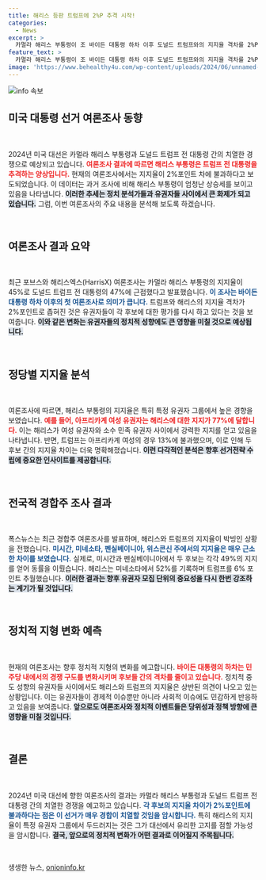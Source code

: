 ```yaml
---
title: 해리스 등판 트럼프에 2%P 추격 시작!
categories:
  - News
excerpt: >
  카멀라 해리스 부통령이 조 바이든 대통령 하차 이후 도널드 트럼프와의 지지율 격차를 2%P로 좁히며 대결 구도가 긴박하게 변하고 있다. 정치적 지형 변화와 핵심 유권자 지지를 이끌어낸 해리스의 행보가 주목받고 있다!
feature_text: >
  카멀라 해리스 부통령이 조 바이든 대통령 하차 이후 도널드 트럼프와의 지지율 격차를 2%P로 좁히며 대결 구도가 긴박하게 변하고 있다. 정치적 지형 변화와 핵심 유권자 지지를 이끌어낸 해리스의 행보가 주목받고 있다!
image: 'https://www.behealthy4u.com/wp-content/uploads/2024/06/unnamed-file.png'
---
```


<p><img src="https://www.behealthy4u.com/wp-content/uploads/2024/06/unnamed-file.png" alt="info 속보" /></p>

<h2 data-ke-size="size26">미국 대통령 선거 여론조사 동향</h2>

<p data-ke-size="size16">&nbsp;</p>

<p data-ke-size="size16">2024년 미국 대선은 카멀라 해리스 부통령과 도널드 트럼프 전 대통령 간의 치열한 경쟁으로 예상되고 있습니다. <b><span style="color: #ee2323;">여론조사 결과에 따르면 해리스 부통령은 트럼프 전 대통령을 추격하는 양상입니다.</span></b> 현재의 여론조사에서는 지지율이 2%포인트 차에 불과하다고 보도되었습니다. 이 데이터는 과거 조사에 비해 해리스 부통령이 엄청난 상승세를 보이고 있음을 나타냅니다. <b><span style="background-color: #21538527;">이러한 추세는 정치 분석가들과 유권자들 사이에서 큰 화제가 되고 있습니다.</span></b> 그럼, 이번 여론조사의 주요 내용을 분석해 보도록 하겠습니다.</p>

<p data-ke-size="size16">&nbsp;</p>

<h2 data-ke-size="size26">여론조사 결과 요약</h2>

<p data-ke-size="size16">&nbsp;</p>

<p data-ke-size="size16">최근 포브스와 해리스엑스(HarrisX) 여론조사는 카멀라 해리스 부통령의 지지율이 45%로 도널드 트럼프 전 대통령의 47%에 근접했다고 발표했습니다. <b><span style="color: #1a5490;">이 조사는 바이든 대통령 하차 이후의 첫 여론조사로 의미가 큽니다.</span></b> 트럼프와 해리스의 지지율 격차가 2%포인트로 좁혀진 것은 유권자들이 각 후보에 대한 평가를 다시 하고 있다는 것을 보여줍니다. <b><span style="background-color: #21538527;">이와 같은 변화는 유권자들의 정치적 성향에도 큰 영향을 미칠 것으로 예상됩니다.</span></b></p>

<p data-ke-size="size16">&nbsp;</p>

<h2 data-ke-size="size26">정당별 지지율 분석</h2>

<p data-ke-size="size16">&nbsp;</p>

<p data-ke-size="size16">여론조사에 따르면, 해리스 부통령의 지지율은 특히 특정 유권자 그룹에서 높은 경향을 보였습니다. <b><span style="color: #ee2323;">예를 들어, 아프리카계 여성 유권자는 해리스에 대한 지지가 77%에 달합니다.</span></b> 이는 해리스가 여성 유권자와 소수 민족 유권자 사이에서 강력한 지지를 얻고 있음을 나타냅니다. 반면, 트럼프는 아프리카계 여성의 경우 13%에 불과했으며, 이로 인해 두 후보 간의 지지율 차이는 더욱 명확해졌습니다. <b><span style="background-color: #21538527;">이런 다각적인 분석은 향후 선거전략 수립에 중요한 인사이트를 제공합니다.</span></b></p>

<p data-ke-size="size16">&nbsp;</p>

<h2 data-ke-size="size26">전국적 경합주 조사 결과</h2>

<p data-ke-size="size16">&nbsp;</p>

<p data-ke-size="size16">폭스뉴스는 최근 경합주 여론조사를 발표하며, 해리스와 트럼프의 지지율이 박빙인 상황을 전했습니다. <b><span style="color: #1a5490;">미시간, 미네소타, 펜실베이니아, 위스콘신 주에서의 지지율은 매우 근소한 차이를 보였습니다.</span></b> 실제로, 미시간과 펜실베이니아에서 두 후보는 각각 49%의 지지를 얻어 동률을 이뤘습니다. 해리스는 미네소타에서 52%를 기록하며 트럼프를 6% 포인트 추월했습니다. <b><span style="background-color: #21538527;">이러한 결과는 향후 유권자 모집 단위의 중요성을 다시 한번 강조하는 계기가 될 것입니다.</span></b></p>

<p data-ke-size="size16">&nbsp;</p>

<h2 data-ke-size="size26">정치적 지형 변화 예측</h2>

<p data-ke-size="size16">&nbsp;</p>

<p data-ke-size="size16">현재의 여론조사는 향후 정치적 지형의 변화를 예고합니다. <b><span style="color: #ee2323;">바이든 대통령의 하차는 민주당 내에서의 경쟁 구도를 변화시키며 후보들 간의 격차를 줄이고 있습니다.</span></b> 정치적 중도 성향의 유권자들 사이에서도 해리스와 트럼프의 지지율은 상반된 의견이 나오고 있는 상황입니다. 이는 유권자들이 경제적 이슈뿐만 아니라 사회적 이슈에도 민감하게 반응하고 있음을 보여줍니다. <b><span style="background-color: #21538527;">앞으로도 여론조사와 정치적 이벤트들은 당위성과 정책 방향에 큰 영향을 미칠 것입니다.</span></b></p>

<p data-ke-size="size16">&nbsp;</p>

<h2 data-ke-size="size26">결론</h2>

<p data-ke-size="size16">&nbsp;</p>

<p data-ke-size="size16">2024년 미국 대선에 향한 여론조사의 결과는 카멀라 해리스 부통령과 도널드 트럼프 전 대통령 간의 치열한 경쟁을 예고하고 있습니다. <b><span style="color: #1a5490;">각 후보의 지지율 차이가 2%포인트에 불과하다는 점은 이 선거가 매우 경합이 치열할 것임을 암시합니다.</span></b> 특히 해리스의 지지율이 특정 유권자 그룹에서 두드러지는 것은 그가 대선에서 유리한 고지를 점할 가능성을 암시합니다. <b><span style="background-color: #21538527;">결국, 앞으로의 정치적 변화가 어떤 결과로 이어질지 주목됩니다.</span></b></p>

<p data-ke-size="size16">&nbsp;</p>
생생한 뉴스, <a href="https://onioninfo.kr" rel="dofollow">onioninfo.kr</a>


